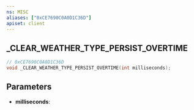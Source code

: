 ```yaml
---
ns: MISC
aliases: ["0xCE7690C0A0D1C36D"]
apiset: client
---
```

## _CLEAR_WEATHER_TYPE_PERSIST_OVERTIME

```c
// 0xCE7690C0A0D1C36D
void _CLEAR_WEATHER_TYPE_PERSIST_OVERTIME(int milliseconds);
```


## Parameters
* **milliseconds**: